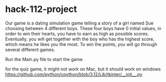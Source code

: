 # hack-112-project

Our game is a dating simulation game telling a story of a girl named Sue choosing between 4 different boys. 
These four boys have 0 initial values, 
in order to win their hearts, you have to earn as high as possible scores. 
Eventually, you will get together with the boy who has the highest score, 
which means he likes you the most. 
To win the points, you will go through several different games. 


Run the Main.py file to start the game


for the quiz game, it might not work on Mac, but it should work on windows
https://github.com/python/cpython/blob/3.12/Lib/tkinter/__init__.py

